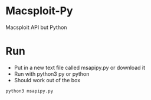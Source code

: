 # Macsploit-Py
Macsploit API but Python


# Run
- Put in a new text file called msapipy.py or download it
- Run with python3 py or python
- Should work out of the box

```python3 msapipy.py```

